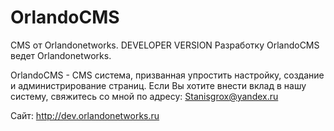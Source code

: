 # OrlandoCMS
CMS от Orlandonetworks. DEVELOPER VERSION
Разработку OrlandoCMS ведет Orlandonetworks.

OrlandoCMS - CMS система, призванная упростить настройку, создание и администрирование страниц.
Если Вы хотите внести вклад в нашу систему, свяжитесь со мной по адресу: Stanisgrox@yandex.ru

Сайт: http://dev.orlandonetworks.ru
